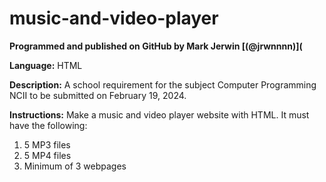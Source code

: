 # music-and-video-player

**Programmed and published on GitHub by Mark Jerwin [(@jrwnnnn)](**

**Language:** HTML

**Description:**
A school requirement for the subject Computer Programming NCII to be submitted on February 19, 2024.

**Instructions:**
Make a music and video player website with HTML. It must have the following:
1. 5 MP3 files
2. 5 MP4 files
3. Minimum of 3 webpages
